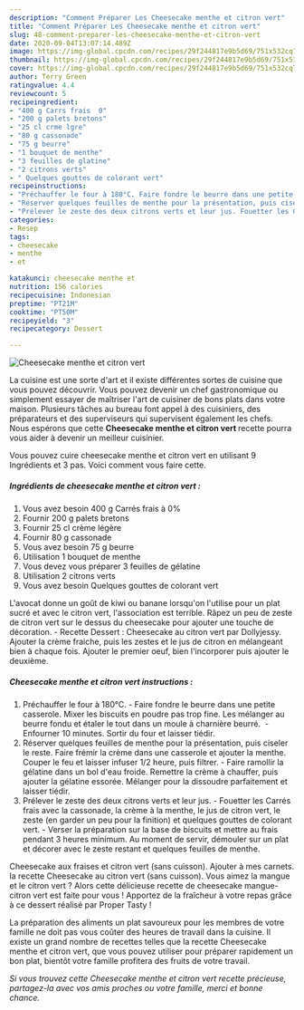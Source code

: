 ```yaml
---
description: "Comment Préparer Les Cheesecake menthe et citron vert"
title: "Comment Préparer Les Cheesecake menthe et citron vert"
slug: 48-comment-preparer-les-cheesecake-menthe-et-citron-vert
date: 2020-09-04T13:07:14.489Z
image: https://img-global.cpcdn.com/recipes/29f244817e9b5d69/751x532cq70/cheesecake-menthe-et-citron-vert-photo-principale-de-la-recette.jpg
thumbnail: https://img-global.cpcdn.com/recipes/29f244817e9b5d69/751x532cq70/cheesecake-menthe-et-citron-vert-photo-principale-de-la-recette.jpg
cover: https://img-global.cpcdn.com/recipes/29f244817e9b5d69/751x532cq70/cheesecake-menthe-et-citron-vert-photo-principale-de-la-recette.jpg
author: Terry Green
ratingvalue: 4.4
reviewcount: 5
recipeingredient:
- "400 g Carrs frais  0"
- "200 g palets bretons"
- "25 cl crme lgre"
- "80 g cassonade"
- "75 g beurre"
- "1 bouquet de menthe"
- "3 feuilles de glatine"
- "2 citrons verts"
- " Quelques gouttes de colorant vert"
recipeinstructions:
- "Préchauffer le four à 180°C. Faire fondre le beurre dans une petite casserole. Mixer les biscuits en poudre pas trop fine. Les mélanger au beurre fondu et étaler le tout dans un moule à charnière beurré.  Enfourner 10 minutes. Sortir du four et laisser tiédir."
- "Réserver quelques feuilles de menthe pour la présentation, puis ciseler le reste. Faire frémir la crème dans une casserole et ajouter la menthe. Couper le feu et laisser infuser 1/2 heure, puis filtrer. Faire ramollir la gélatine dans un bol d&#39;eau froide. Remettre la crème à chauffer, puis ajouter la gélatine essorée. Mélanger pour la dissoudre parfaitement et laisser tiédir."
- "Prélever le zeste des deux citrons verts et leur jus. Fouetter les Carrés frais avec la cassonade, la crème à la menthe, le jus de citron vert, le zeste (en garder un peu pour la finition) et quelques gouttes de colorant vert. Verser la préparation sur la base de biscuits et mettre au frais pendant 3 heures minimum. Au moment de servir, démouler sur un plat et décorer avec le zeste restant et quelques feuilles de menthe."
categories:
- Resep
tags:
- cheesecake
- menthe
- et

katakunci: cheesecake menthe et 
nutrition: 156 calories
recipecuisine: Indonesian
preptime: "PT21M"
cooktime: "PT50M"
recipeyield: "3"
recipecategory: Dessert

---
```



![Cheesecake menthe et citron vert](https://img-global.cpcdn.com/recipes/29f244817e9b5d69/751x532cq70/cheesecake-menthe-et-citron-vert-photo-principale-de-la-recette.jpg)

La cuisine est une sorte d'art et il existe différentes sortes de cuisine que vous pouvez découvrir. Vous pouvez devenir un chef gastronomique ou simplement essayer de maîtriser l'art de cuisiner de bons plats dans votre maison. Plusieurs tâches au bureau font appel à des cuisiniers, des préparateurs et des superviseurs qui supervisent également les chefs. Nous espérons que cette <strong> Cheesecake menthe et citron vert </strong> recette pourra vous aider à devenir un meilleur cuisinier.

<!--inarticleads1-->

Vous pouvez cuire cheesecake menthe et citron vert en utilisant 9 Ingrédients et 3 pas. Voici comment vous faire cette.

##### Ingrédients de cheesecake menthe et citron vert :

1. Vous avez besoin 400 g Carrés frais à 0%
1. Fournir 200 g palets bretons
1. Fournir 25 cl crème légère
1. Fournir 80 g cassonade
1. Vous avez besoin 75 g beurre
1. Utilisation 1 bouquet de menthe
1. Vous devez vous préparer 3 feuilles de gélatine
1. Utilisation 2 citrons verts
1. Vous avez besoin  Quelques gouttes de colorant vert


L&#39;avocat donne un goût de kiwi ou banane lorsqu&#39;on l&#39;utilise pour un plat sucré et avec le citron vert, l&#39;association est terrible. Râpez un peu de zeste de citron vert sur le dessus du cheesecake pour ajouter une touche de décoration. - Recette Dessert : Cheesecake au citron vert par Dollyjessy. Ajouter la crème fraiche, puis les zestes et le jus de citron en mélangeant bien à chaque fois. Ajouter le premier oeuf, bien l&#39;incorporer puis ajouter le deuxième. 

<!--inarticleads2-->

##### Cheesecake menthe et citron vert instructions :

1. Préchauffer le four à 180°C. - Faire fondre le beurre dans une petite casserole. Mixer les biscuits en poudre pas trop fine. Les mélanger au beurre fondu et étaler le tout dans un moule à charnière beurré.  - Enfourner 10 minutes. Sortir du four et laisser tiédir.
1. Réserver quelques feuilles de menthe pour la présentation, puis ciseler le reste. Faire frémir la crème dans une casserole et ajouter la menthe. Couper le feu et laisser infuser 1/2 heure, puis filtrer. - Faire ramollir la gélatine dans un bol d&#39;eau froide. Remettre la crème à chauffer, puis ajouter la gélatine essorée. Mélanger pour la dissoudre parfaitement et laisser tiédir.
1. Prélever le zeste des deux citrons verts et leur jus. - Fouetter les Carrés frais avec la cassonade, la crème à la menthe, le jus de citron vert, le zeste (en garder un peu pour la finition) et quelques gouttes de colorant vert. - Verser la préparation sur la base de biscuits et mettre au frais pendant 3 heures minimum. Au moment de servir, démouler sur un plat et décorer avec le zeste restant et quelques feuilles de menthe.


Cheesecake aux fraises et citron vert (sans cuisson). Ajouter à mes carnets. la recette Cheesecake au citron vert (sans cuisson). Vous aimez la mangue et le citron vert ? Alors cette délicieuse recette de cheesecake mangue-citron vert est faite pour vous ! Apportez de la fraîcheur à votre repas grâce à ce dessert réalisé par Proper Tasty ! 

<!--inarticleads1-->

<p>
La préparation des aliments un plat savoureux pour les membres de votre famille ne doit pas vous coûter des heures de travail dans la cuisine. Il existe un grand nombre de recettes telles que la recette Cheesecake menthe et citron vert, que vous pouvez utiliser pour préparer rapidement un bon plat, bientôt votre famille profitera des fruits de votre travail.
</p>

<p>
<i>Si vous trouvez cette Cheesecake menthe et citron vert recette précieuse, partagez-la avec vos amis proches ou votre famille, merci et bonne chance.</i>
</p>
